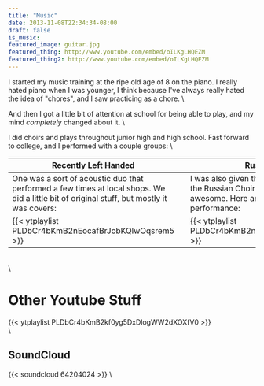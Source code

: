 ```yaml
---
title: "Music"
date: 2013-11-08T22:34:34-08:00
draft: false
is_music:
featured_image: guitar.jpg
featured_thing: http://www.youtube.com/embed/oILKgLHQEZM
featured_thing2: http://www.youtube.com/embed/oILKgLHQEZM
---
```

I started my music training at the ripe old age of 8 on the piano. I really hated piano when I was younger, I think
because I've always really hated the idea of "chores", and I saw practicing as a chore. \

And then I got a little bit of attention at school for being able to play, and my mind _completely_ changed about it. \

I did choirs and plays throughout junior high and high school. Fast forward to college, and I performed with a couple 
groups: \

|  Recently Left Handed |   | Russian Choir  |
|---|---|---|
|One was a sort of acoustic duo that performed a few times at local shops. We did a little bit of original stuff, but mostly it was covers: ||I was also given the opportunity to direct the Russian Choir at BYU, which was awesome. Here are some videos of our performance: |
|{{< ytplaylist PLDbCr4bKmB2nEocafBrJobKQlwOqsrem5 >}}||{{< ytplaylist PLDbCr4bKmB2nCjkZaApKYmMvfkjhDIH2v >}}| \
 \
 \
  
# Other Youtube Stuff 
 
{{< ytplaylist PLDbCr4bKmB2kf0yg5DxDlogWW2dXOXfV0 >}} 
 \
 \

## SoundCloud 

{{< soundcloud 64204024 >}} \

